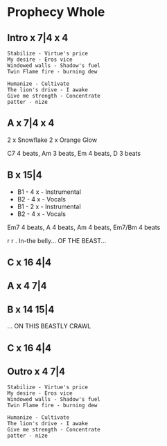 # Prophecy Whole

## Intro x 7|4 x 4

```
Stabilize - Virtue's price  
My desire - Eros vice  
Windowed walls - Shadow's fuel  
Twin Flame fire - burning dew  

Humanize - Cultivate  
The lion's drive - I awake  
Give me strength - Concentrate  
patter - nize
```

## A x 7|4 x 4

2 x Snowflake
2 x Orange Glow

C7 4 beats, Am 3 beats, Em 4 beats, D 3 beats

## B x 15|4

* B1 - 4 x - Instrumental
* B2 - 4 x - Vocals
* B1 - 2 x - Instrumental
* B2 - 4 x - Vocals

Em7 4 beats, A 4 beats, Am 4 beats, Em7/Bm 4 beats

r r . In-the belly... OF THE BEAST...

## C x 16 4|4

## A x 4 7|4

## B x 14 15|4

... ON THIS BEASTLY CRAWL

## C x 16 4|4

## Outro x 4 7|4

```
Stabilize - Virtue's price  
My desire - Eros vice  
Windowed walls - Shadow's fuel  
Twin Flame fire - burning dew  

Humanize - Cultivate  
The lion's drive - I awake  
Give me strength - Concentrate  
patter - nize
```